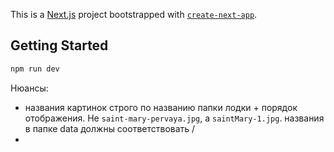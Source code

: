 This is a [Next.js](https://nextjs.org/) project bootstrapped with [`create-next-app`](https://github.com/vercel/next.js/tree/canary/packages/create-next-app).

## Getting Started

```bash
npm run dev
```

Нюансы:

- названия картинок строго по названию папки лодки + порядок отображения. Не `saint-mary-pervaya.jpg`, а `saintMary-1.jpg`.
  названия в папке data должны соответствовать /
-

